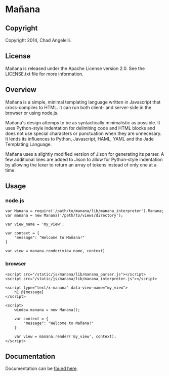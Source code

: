 # Mañana

## Copyright
Copyright 2014, Chad Angelelli.

## License
Mañana is released under the Apache License version 2.0. See the LICENSE.txt file for more information.

## Overview
Mañana is a simple, minimal templating language written in Javascript that cross-compiles to HTML. It can run both client- and server-side in the browser or using node.js.  

Mañana's design attemps to be as syntactically minimalistic as possible. It uses Python-style indentation for delimiting code and HTML blocks and does not use special characters or punctuation when they are unnecesary. It lends its influences to Python, Javascript, HAML, YAML and the Jade Templating Language. 

Mañana uses a slightly modified version of Jison for generating its parser. A few additional lines are added to Jison to allow for Python-style indentation by allowing the lexer to return an array of tokens instead of only one at a time.

## Usage
### node.js
    var Manana = require('/path/to/manana/lib/manana_interpreter').Manana;
    var manana = new Manana('/path/to/views/directory');
    
    var view_name = 'my_view';
    
    var context = {
        "message": "Welcome to Mañana!"
    }
    
    var view = manana.render(view_name, context)

### browser
    <script src="/static/js/manana/lib/manana_parser.js"></script>
    <script src="/static/js/manana/lib/manana_interpreter.js"></script>
    
    <script type="text/x-manana" data-view-name="my_view">
        h1 @{message}
    </script>
    
    <script>
        window.manana = new Manana();
        
        var context = {
            "message": "Welcome to Mañana!"
        }
        
        var view = manana.render('my_view', context);
    </script>

## Documentation
Documentation can be [found here](http://chad.angelel.li/manana).
